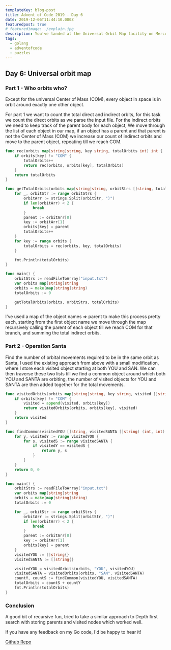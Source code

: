 ```yaml
---
templateKey: blog-post
title: Advent of Code 2019 - Day 6
date: 2019-12-06T11:44:10.000Z
featuredpost: true
# featuredimage: ./explain.jpg
description: You've landed at the Universal Orbit Map facility on Mercury. Because navigation in space often involves transferring between orbits, the orbit maps here are useful for finding efficient routes between, for example, you and Santa. You download a map of the local orbits (your puzzle input).
tags:
  - golang
  - adventofcode
  - puzzles
---
```


## Day 6: Universal orbit map

### Part 1 - Who orbits who?

Except for the universal Center of Mass (COM), every object in space is in orbit around exactly one other object.

For part 1 we want to count the total direct and indirect orbits, for this task we count the direct orbits as we parse the input file.
For the indirect orbits we need to keep track of the parent body for each object, We move through the list of each object in our map, 
if an object has a parent and that parent is not the Center of Mass (COM) we increase our count of indirect orbits and move to the parent object, repeating till we reach COM.

```go
func rec(orbits map[string]string, key string, totalOrbits int) int {
	if orbits[key] != "COM" {
		totalOrbits++
		return rec(orbits, orbits[key], totalOrbits)
	}
	return totalOrbits
}

func getTotalOrbits(orbits map[string]string, orbitStrs []string, totalOrbits int) {
	for _, orbitStr := range orbitStrs {
		orbitArr := strings.Split(orbitStr, ")")
		if len(orbitArr) < 2 {
			break
		}
		parent := orbitArr[0]
		key := orbitArr[1]
		orbits[key] = parent
		totalOrbits++
	}
	for key := range orbits {
		totalOrbits = rec(orbits, key, totalOrbits)
	}

	fmt.Println(totalOrbits)
}

func main() {
	orbitStrs := readFileToArray("input.txt")
	var orbits map[string]string
	orbits = make(map[string]string)
	totalOrbits := 0

    getTotalOrbits(orbits, orbitStrs, totalOrbits)
}
```

I've used a map of the object names => parent to make this process pretty each, starting from the first object name we move through the map recursively calling the parent of each object till we reach COM for that branch, and summing the total indirect orbits.

### Part 2 - Operation Santa

Find the number of orbital movements required to be in the same orbit as Santa,
I used the existing approach from above with a small modification, where I store each visited object starting at both YOU and SAN.
We can then traverse these two lists till we find a common object around which both YOU and SANTA are orbiting, the number of visited objects for YOU and SANTA are then added together for the total movements.

```go
func visitedOrbits(orbits map[string]string, key string, visited []string) []string {
	if orbits[key] != "COM" {
		visited = append(visited, orbits[key])
		return visitedOrbits(orbits, orbits[key], visited)
	}
	return visited
}

func findCommon(visitedYOU []string, visitedSANTA []string) (int, int) {
	for y, visitedY := range visitedYOU {
		for s, visitedS := range visitedSANTA {
			if visitedY == visitedS {
				return y, s
			}
		}
	}
	return 0, 0
}

func main() {
	orbitStrs := readFileToArray("input.txt")
	var orbits map[string]string
	orbits = make(map[string]string)
	totalOrbits := 0

	for _, orbitStr := range orbitStrs {
		orbitArr := strings.Split(orbitStr, ")")
		if len(orbitArr) < 2 {
			break
		}
		parent := orbitArr[0]
		key := orbitArr[1]
		orbits[key] = parent
	}
	visitedYOU := []string{}
	visitedSANTA := []string{}

	visitedYOU = visitedOrbits(orbits, "YOU", visitedYOU)
	visitedSANTA = visitedOrbits(orbits, "SAN", visitedSANTA)
	countY, countS := findCommon(visitedYOU, visitedSANTA)
	totalOrbits = countS + countY
	fmt.Println(totalOrbits)
}
```

### Conclusion

A good bit of recursive fun, tried to take a similar approach to Depth first search with storing parents and visited nodes which worked well.

If you have any feedback on my Go code, I'd be happy to hear it!

[Github Repo](https://github.com/dbetteridge/adventofcode2019)
